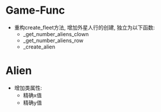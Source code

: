 # Game-Func

- 重构create_fleet方法, 增加外星人行的创建, 独立为以下函数:
  - _get_number_aliens_clown
  - _get_number_aliens_row
  - _create_alien



# Alien

- 增加类属性:
  - 精确x值
  - 精确y值
